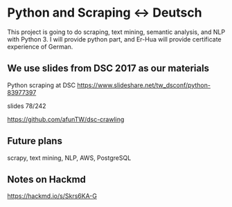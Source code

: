 # Python and Scraping <-> Deutsch

This project is going to do scraping, text mining, semantic analysis, and NLP with Python 3.
I will provide python part, and Er-Hua will provide certificate experience of German.


## We use slides from DSC 2017 as our materials
Python scraping at DSC
https://www.slideshare.net/tw_dsconf/python-83977397

slides 78/242

https://github.com/afunTW/dsc-crawling


## Future plans
scrapy, text mining, NLP, AWS, PostgreSQL


## Notes on Hackmd
https://hackmd.io/s/Skrs6KA-G
